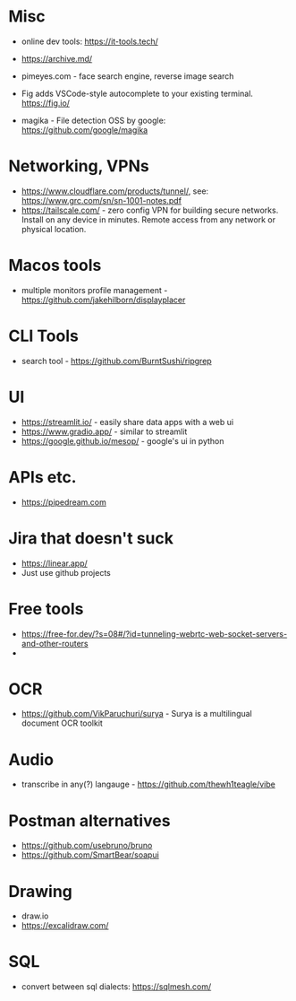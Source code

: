# Misc
* online dev tools: https://it-tools.tech/
* https://archive.md/
* pimeyes.com - face search engine, reverse image search

* Fig adds VSCode-style autocomplete to your existing terminal. https://fig.io/
* magika - File detection OSS by google: https://github.com/google/magika

# Networking, VPNs
* https://www.cloudflare.com/products/tunnel/, see: https://www.grc.com/sn/sn-1001-notes.pdf
* https://tailscale.com/ - zero config VPN for building secure networks. Install on any device in minutes. Remote access from any network or physical location.

# Macos tools
* multiple monitors profile management - https://github.com/jakehilborn/displayplacer

# CLI Tools
* search tool - https://github.com/BurntSushi/ripgrep

# UI
* https://streamlit.io/ - easily share data apps with a web ui
* https://www.gradio.app/ - similar to streamlit
* https://google.github.io/mesop/ - google's ui in python

# APIs etc.
* https://pipedream.com

# Jira that doesn't suck
* https://linear.app/
* Just use github projects

# Free tools
* https://free-for.dev/?s=08#/?id=tunneling-webrtc-web-socket-servers-and-other-routers
* 

# OCR
* https://github.com/VikParuchuri/surya - Surya is a multilingual document OCR toolkit

# Audio
* transcribe in any(?) langauge - https://github.com/thewh1teagle/vibe

# Postman alternatives
* https://github.com/usebruno/bruno
* https://github.com/SmartBear/soapui

# Drawing 
* draw.io
* https://excalidraw.com/

# SQL
* convert between sql dialects: https://sqlmesh.com/

